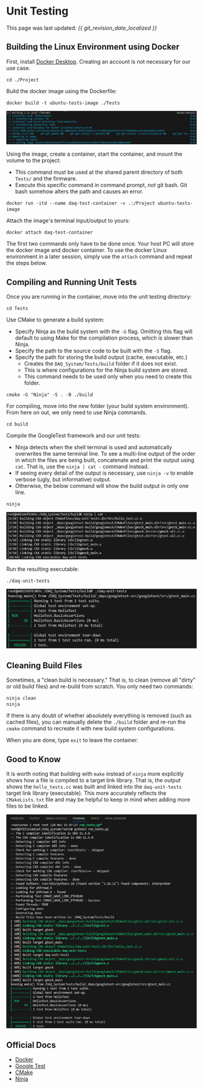 # Unit Testing

This page was last updated: *{{ git_revision_date_localized }}*

## Building the Linux Environment using Docker

First, install [Docker Desktop](https://www.docker.com/products/docker-desktop/). Creating an account is not necessary for our use case.

```
cd ./Project
```

Build the docker image using the Dockerfile:
```
docker build -t ubuntu-tests-image ./Tests
```

![image](./images/unit_test_docker_image.png)

Using the image, create a container, start the container, and mount the volume to the project:

- This command must be used at the shared parent directory of both `Tests/` and the firmware.
- Execute this specific command in command prompt, _not_ git bash. Git bash somehow alters the path and causes an error.

```
docker run -itd --name daq-test-container -v .:/Project ubuntu-tests-image
```

Attach the image's terminal input/output to yours:
```
docker attach daq-test-container
```

The first two commands only have to be done once. Your host PC will store the docker image and docker container.
To use the docker Linux environment in a later session, simply use the `attach` command and repeat the steps below.

## Compiling and Running Unit Tests
Once you are running in the container, move into the unit testing directory:
```
cd Tests
```

Use CMake to generate a build system:

- Specify Ninja as the build system with the `-G` flag. Omitting this flag will default to using Make for the compilation process, which is slower than Ninja.
- Specify the path to the source code to be built with the `-S` flag.
- Specify the path for storing the build output (cache, executable, etc.)
    - Creates the `DAQ_System/Tests/build` folder if it does not exist.
    - This is where configurations for the Ninja build system are stored.
    - This command needs to be used only when you need to create this folder.

```
cmake -G "Ninja" -S . -B ./build
```

For compiling, move into the new folder (your build system environment). From here on out, we only need to use Ninja commands.
```
cd build
```


Compile the GoogleTest framework and our unit tests:

- Ninja detects when the shell terminal is used and automatically overwrites the same terminal line. To see a multi-line output of the order in which the files are being built, concatenate and print the output using `cat`. That is, use the `ninja | cat -` command instead.
- If seeing every detail of the output is necessary, use `ninja -v` to enable verbose (ugly, but informative) output.
- Otherwise, the below command will show the build output in only one line.

```
ninja
```

![image](./images/unit_test_compile.png)


Run the resulting executable:
```
./daq-unit-tests
```

![image](./images/unit_test_run.png)

## Cleaning Build Files
Sometimes, a "clean build is necessary." That is, to clean (remove all "dirty" or old build files) and re-build from scratch. You only need two commands:
```
ninja clean
ninja
```

If there is any doubt of whether absolutely everything is removed (such as cached files), you can manually delete the `./build` folder and re-run the `cmake` command to recreate it with new build system configurations.

When you are done, type `exit` to leave the container.

## Good to Know
It is worth noting that building with `make` instead of `ninja` more explicitly shows how a file is compiled to a target link library. That is, the output shows the `hello_tests.cc` was built and linked into the `daq-unit-tests` target link library (executable). This more accurately reflects the `CMakeLists.txt` file and may be helpful to keep in mind when adding more files to be linked.

![image](./images/unit_test_make.png)

## Official Docs
- [Docker](https://docs.docker.com/get-started/overview/)
- [Google Test](https://google.github.io/googletest/)
- [CMake](https://cmake.org/cmake/help/latest/index.html)
- [Ninja](https://ninja-build.org/manual.html)
